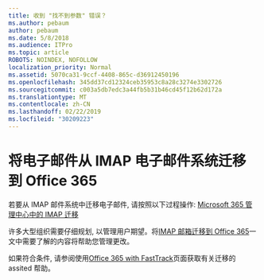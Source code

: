 ```yaml
---
title: 收到 "找不到参数" 错误？
ms.author: pebaum
author: pebaum
ms.date: 5/8/2018
ms.audience: ITPro
ms.topic: article
ROBOTS: NOINDEX, NOFOLLOW
localization_priority: Normal
ms.assetid: 5070ca31-9ccf-4408-865c-d36912450196
ms.openlocfilehash: 345dd37cd12324ceb35953c8a28c3274e3302726
ms.sourcegitcommit: c003a5db7edc3a44fb5b31b46cd45f12b62d172a
ms.translationtype: MT
ms.contentlocale: zh-CN
ms.lasthandoff: 02/22/2019
ms.locfileid: "30209223"
---
```

# <a name="migrating-email-from-imap-email-system-to-office-365"></a>将电子邮件从 IMAP 电子邮件系统迁移到 Office 365

若要从 IMAP 邮件系统中迁移电子邮件, 请按照以下过程操作: [Microsoft 365 管理中心中的 IMAP 迁移](https://support.office.com/article/4682f2e4-f720-4868-91ab-207f5b0c325d)
  
许多大型组织需要仔细规划, 以管理用户期望。将[IMAP 邮箱迁移到 Office 365](https://docs.microsoft.com/en-us/Exchange/mailbox-migration/migrating-imap-mailboxes/migrating-imap-mailboxes)一文中需要了解的内容将帮助您管理更改。 

如果符合条件, 请参阅使用[Office 365 with FastTrack](https://www.microsoft.com/fasttrack/microsoft-365/office-365)页面获取有关迁移的 assited 帮助。
  

